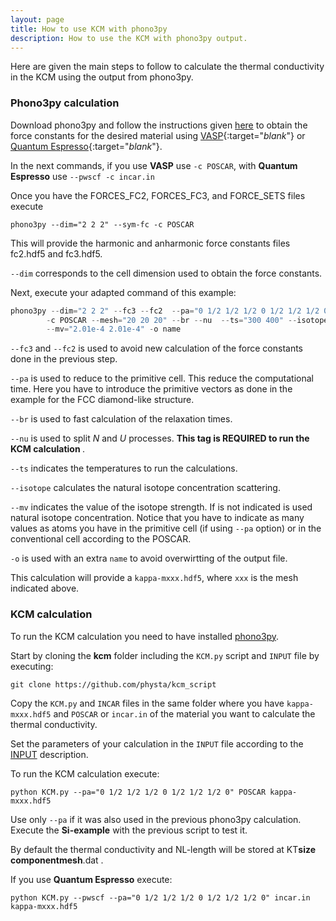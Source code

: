 ```yaml
---
layout: page
title: How to use KCM with phono3py
description: How to use the KCM with phono3py output.
---
```


Here are given the main steps to follow to calculate the thermal conductivity in the KCM
using the output from phono3py. 

### Phono3py calculation

Download phono3py and follow the instructions given [here](https://atztogo.github.io/phono3py/index.html)
to obtain the force constants for the desired material using [VASP](https://www.vasp.at/){:target="_blank_"} or [Quantum Espresso](http://www.quantum-espresso.org/){:target="_blank_"}.

In the next commands, if you use <b>VASP</b> use `-c POSCAR`, with  <b>Quantum Espresso</b> use `--pwscf -c incar.in`

Once you have the FORCES_FC2,  FORCES_FC3, and  FORCE_SETS files execute

    phono3py --dim="2 2 2" --sym-fc -c POSCAR

This will provide the harmonic and anharmonic force constants files fc2.hdf5 and fc3.hdf5.

`--dim` corresponds to the cell dimension used to obtain the force constants.

Next, execute your adapted command of this example:

```javascript
phono3py --dim="2 2 2" --fc3 --fc2  --pa="0 1/2 1/2 1/2 0 1/2 1/2 1/2 0" 
        -c POSCAR --mesh="20 20 20" --br --nu  --ts="300 400" --isotope 
        --mv="2.01e-4 2.01e-4" -o name
```
`--fc3` and `--fc2` is used to avoid new calculation of the force constants done in the previous step.

`--pa` is used to reduce to the primitive cell. This reduce the computational time. Here you have to introduce the primitive vectors as done in the example for the FCC diamond-like structure.

`--br` is used to fast calculation of the relaxation times.

`--nu` is used to split _N_ and _U_ processes. <b> This tag is REQUIRED to run the KCM calculation </b>. 

`--ts` indicates the temperatures to run the calculations.

`--isotope` calculates the natural isotope concentration scattering.

`--mv` indicates the value of the isotope strength. If is not indicated is used natural isotope concentration. Notice that you have to indicate as many values as
atoms you have in the primitive cell (if using `--pa` option) or in the conventional cell according to the POSCAR. 

`-o` is used with an extra `name` to avoid overwirtting of the output file.

This calculation will provide a `kappa-mxxx.hdf5`, where `xxx` is the mesh indicated above.

### KCM calculation

To run the KCM calculation you need to have installed [phono3py](https://atztogo.github.io/phono3py/index.html).

Start by cloning the <b>kcm</b> folder including the `KCM.py` script and `INPUT` file by executing:

    git clone https://github.com/physta/kcm_script

Copy the `KCM.py` and `INCAR` files in the same folder where you have `kappa-mxxx.hdf5` and `POSCAR` or `incar.in` of the material you want to calculate the thermal conductivity.

Set the parameters of your calculation in the `INPUT` file according to the [INPUT](https://physta.github.io/input_file/) description.

To run the KCM calculation execute:

    python KCM.py --pa="0 1/2 1/2 1/2 0 1/2 1/2 1/2 0" POSCAR kappa-mxxx.hdf5

Use only `--pa` if it was also used in the previous phono3py calculation. Execute the <b>Si-example</b> with the previous script to test it.

By default the thermal conductivity and NL-length will be stored at K<math>&lowbar;</math>T<math>&lowbar;</math><b>size</b><math>&lowbar;</math><b>component</b><math>&lowbar;</math><b>mesh</b>.dat .

If you use <b>Quantum Espresso</b> execute:

    python KCM.py --pwscf --pa="0 1/2 1/2 1/2 0 1/2 1/2 1/2 0" incar.in kappa-mxxx.hdf5

